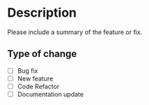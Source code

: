 # Description

Please include a summary of the feature or fix.

## Type of change

- [ ] Bug fix
- [ ] New feature
- [ ] Code Refactor
- [ ] Documentation update
